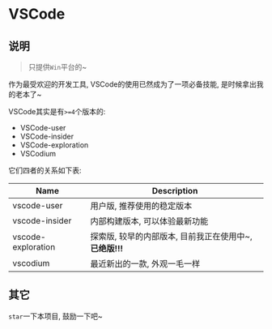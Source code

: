 # VSCode

## 说明

> 只提供`Win`平台的~

作为最受欢迎的开发工具, VSCode的使用已然成为了一项必备技能, 是时候拿出我的老本了~

VSCode其实是有`>=4`个版本的:

- VSCode-user
- VSCode-insider
- VSCode-exploration
- VSCodium

它们四者的关系如下表:

| Name               | Description                                    |
| ------------------ | ---------------------------------------------- |
| vscode-user        | 用户版, 推荐使用的稳定版本                     |
| vscode-insider     | 内部构建版本, 可以体验最新功能                 |
| vscode-exploration | 探索版, 较早的内部版本, 目前我正在使用中~, **已绝版!!!** |
| vscodium           | 最近新出的一款, 外观一毛一样                   |

## 其它

`star`一下本项目, 鼓励一下吧~